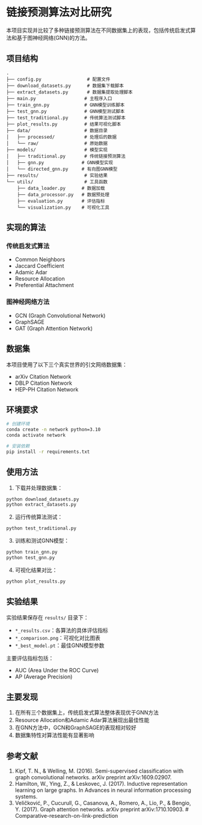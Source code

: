 # 链接预测算法对比研究

本项目实现并比较了多种链接预测算法在不同数据集上的表现，包括传统启发式算法和基于图神经网络(GNN)的方法。

## 项目结构

```
.
├── config.py                 # 配置文件
├── download_datasets.py      # 数据集下载脚本
├── extract_datasets.py       # 数据集提取处理脚本
├── main.py                  # 主程序入口
├── train_gnn.py             # GNN模型训练脚本
├── test_gnn.py              # GNN模型测试脚本
├── test_traditional.py      # 传统算法测试脚本
├── plot_results.py          # 结果可视化脚本
├── data/                    # 数据目录
│   ├── processed/           # 处理后的数据
│   └── raw/                 # 原始数据
├── models/                  # 模型实现
│   ├── traditional.py       # 传统链接预测算法
│   ├── gnn.py              # GNN模型实现
│   └── directed_gnn.py     # 有向图GNN模型
├── results/                 # 实验结果
└── utils/                   # 工具函数
    ├── data_loader.py      # 数据加载
    ├── data_processor.py   # 数据预处理
    ├── evaluation.py       # 评估指标
    └── visualization.py    # 可视化工具
```

## 实现的算法

### 传统启发式算法
- Common Neighbors
- Jaccard Coefficient
- Adamic Adar
- Resource Allocation
- Preferential Attachment

### 图神经网络方法
- GCN (Graph Convolutional Network)
- GraphSAGE
- GAT (Graph Attention Network)

## 数据集

本项目使用了以下三个真实世界的引文网络数据集：
- arXiv Citation Network
- DBLP Citation Network
- HEP-PH Citation Network

## 环境要求

```bash
# 创建环境
conda create -n network python=3.10
conda activate network

# 安装依赖
pip install -r requirements.txt
```

## 使用方法

1. 下载并处理数据集：
```bash
python download_datasets.py
python extract_datasets.py
```

2. 运行传统算法测试：
```bash
python test_traditional.py
```

3. 训练和测试GNN模型：
```bash
python train_gnn.py
python test_gnn.py
```

4. 可视化结果对比：
```bash
python plot_results.py
```

## 实验结果

实验结果保存在 `results/` 目录下：
- `*_results.csv`：各算法的具体评估指标
- `*_comparison.png`：可视化对比图表
- `*_best_model.pt`：最佳GNN模型参数

主要评估指标包括：
- AUC (Area Under the ROC Curve)
- AP (Average Precision)

## 主要发现

1. 在所有三个数据集上，传统启发式算法整体表现优于GNN方法
2. Resource Allocation和Adamic Adar算法展现出最佳性能
3. 在GNN方法中，GCN和GraphSAGE的表现相对较好
4. 数据集特性对算法性能有显著影响

## 参考文献

1. Kipf, T. N., & Welling, M. (2016). Semi-supervised classification with graph convolutional networks. arXiv preprint arXiv:1609.02907.
2. Hamilton, W., Ying, Z., & Leskovec, J. (2017). Inductive representation learning on large graphs. In Advances in neural information processing systems.
3. Veličković, P., Cucurull, G., Casanova, A., Romero, A., Lio, P., & Bengio, Y. (2017). Graph attention networks. arXiv preprint arXiv:1710.10903.
#   C o m p a r a t i v e - r e s e a r c h - o n - l i n k - p r e d i c t i o n 
 
 